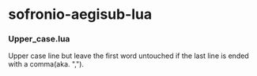 # sofronio-aegisub-lua
### Upper_case.lua
Upper case line but leave the first word untouched if the last line is ended with a comma(aka. ","). 

